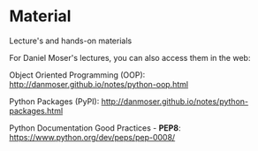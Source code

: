 # Material
Lecture's and hands-on materials

For Daniel Moser's lectures, you can also access them in the web:

Object Oriented Programming (OOP): http://danmoser.github.io/notes/python-oop.html

Python Packages (PyPI): http://danmoser.github.io/notes/python-packages.html

Python Documentation Good Practices - **PEP8**: https://www.python.org/dev/peps/pep-0008/
